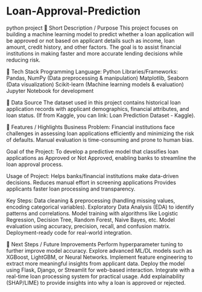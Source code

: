 # Loan-Approval-Prediction
python project
🔹 Short Description / Purpose
This project focuses on building a machine learning model to predict whether a loan application will be approved or not based on applicant details such as income, loan amount, credit history, and other factors. The goal is to assist financial institutions in making faster and more accurate lending decisions while reducing risk.

🔹 Tech Stack
Programming Language: Python
Libraries/Frameworks:
Pandas, NumPy (Data preprocessing & manipulation)
Matplotlib, Seaborn (Data visualization)
Scikit-learn (Machine learning models & evaluation)
Jupyter Notebook for development

🔹 Data Source
The dataset used in this project contains historical loan application records with applicant demographics, financial attributes, and loan status. (If from Kaggle, you can link: Loan Prediction Dataset - Kaggle).

🔹 Features / Highlights
Business Problem:
Financial institutions face challenges in assessing loan applications efficiently and minimizing the risk of defaults. Manual evaluation is time-consuming and prone to human bias.

Goal of the Project:
To develop a predictive model that classifies loan applications as Approved or Not Approved, enabling banks to streamline the loan approval process.

Usage of Project:
Helps banks/financial institutions make data-driven decisions.
Reduces manual effort in screening applications
Provides applicants faster loan processing and transparency.

Key Steps:
Data cleaning & preprocessing (handling missing values, encoding categorical variables).
Exploratory Data Analysis (EDA) to identify patterns and correlations.
Model training with algorithms like Logistic Regression, Decision Tree, Random Forest, Naive Bayes, etc.
Model evaluation using accuracy, precision, recall, and confusion matrix.
Deployment-ready code for real-world integration.

🔹 Next Steps / Future Improvements
Perform hyperparameter tuning to further improve model accuracy.
Explore advanced ML/DL models such as XGBoost, LightGBM, or Neural Networks.
Implement feature engineering to extract more meaningful insights from applicant data.
Deploy the model using Flask, Django, or Streamlit for web-based interaction.
Integrate with a real-time loan processing system for practical usage.
Add explainability (SHAP/LIME) to provide insights into why a loan is approved or rejected.
